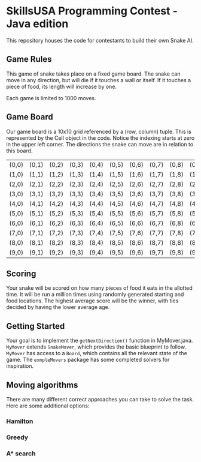 # SkillsUSA Programming Contest - Java edition

This repository houses the code for contestants to build their own Snake AI.

## Game Rules

This game of snake takes place on a fixed game board. The snake can move in any
direction, but will die if it touches a wall or itself. If it touches a piece
of food, its length will increase by one.

Each game is limited to 1000 moves.

## Game Board

Our game board is a 10x10 grid referenced by a (row, column) tuple. This is
represented by the Cell object in the code. Notice the indexing starts at zero in the
upper left corner. The directions the snake can move are in relation to this
board.

|   |   |   |   |   |   |   |   |   |   |
|---|---|---|---|---|---|---|---|---|---|
|(0,0)|(0,1)|(0,2)|(0,3)|(0,4)|(0,5)|(0,6)|(0,7)|(0,8)|(0,9)|
|(1,0)|(1,1)|(1,2)|(1,3)|(1,4)|(1,5)|(1,6)|(1,7)|(1,8)|(1,9)|
|(2,0)|(2,1)|(2,2)|(2,3)|(2,4)|(2,5)|(2,6)|(2,7)|(2,8)|(2,9)|
|(3,0)|(3,1)|(3,2)|(3,3)|(3,4)|(3,5)|(3,6)|(3,7)|(3,8)|(3,9)|
|(4,0)|(4,1)|(4,2)|(4,3)|(4,4)|(4,5)|(4,6)|(4,7)|(4,8)|(4,9)|
|(5,0)|(5,1)|(5,2)|(5,3)|(5,4)|(5,5)|(5,6)|(5,7)|(5,8)|(5,9)|
|(6,0)|(6,1)|(6,2)|(6,3)|(6,4)|(6,5)|(6,6)|(6,7)|(6,8)|(6,9)|
|(7,0)|(7,1)|(7,2)|(7,3)|(7,4)|(7,5)|(7,6)|(7,7)|(7,8)|(7,9)|
|(8,0)|(8,1)|(8,2)|(8,3)|(8,4)|(8,5)|(8,6)|(8,7)|(8,8)|(8,9)|
|(9,0)|(9,1)|(9,2)|(9,3)|(9,4)|(9,5)|(9,6)|(9,7)|(9,8)|(9,9)|

## Scoring

Your snake will be scored on how many pieces of food it eats in the allotted
time. It will be run a million times using randomly generated starting and food
locations. The highest average score will be the winner, with ties decided by
having the lower average age.

## Getting Started

Your goal is to implement the `getNextDirection()` function in MyMover.java.
`MyMover` extends `SnakeMover`, which provides the basic blueprint to follow.
`MyMover` has access to a `Board`, which contains all the relevant state of the
game. The `exmpleMovers` package has some completed solvers for inspiration.

## Moving algorithms

There are many different correct approaches you can take to solve the task.
Here are some additional options:

### Hamilton

### Greedy

### A* search
